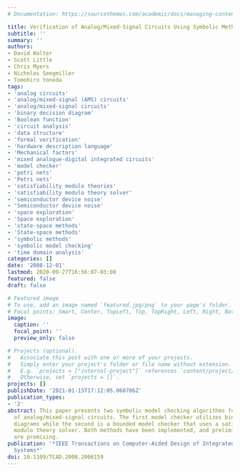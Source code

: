 ```yaml
---
# Documentation: https://sourcethemes.com/academic/docs/managing-content/

title: Verification of Analog/Mixed-Signal Circuits Using Symbolic Methods
subtitle: ''
summary: ''
authors:
- David Walter
- Scott Little
- Chris Myers
- Nicholas Seegmiller
- Tomohiro Yoneda
tags:
- 'analog circuits'
- 'analog/mixed-signal (AMS) circuits'
- 'analog/mixed-signal circuits'
- 'binary decision diagram'
- 'Boolean function'
- 'circuit analysis'
- 'data structure'
- 'formal verification'
- 'hardware description language'
- 'Mechanical factors'
- 'mixed analogue-digital integrated circuits'
- 'model checker'
- 'petri nets'
- 'Petri nets'
- 'satisfiability modulo theories'
- 'satisfiability modulo theory solver'
- 'semiconductor device noise'
- 'Semiconductor device noise'
- 'space exploration'
- 'Space exploration'
- 'state-space methods'
- 'State-space methods'
- 'symbolic methods'
- 'symbolic model checking'
- 'time domain analysis'
categories: []
date: '2008-12-01'
lastmod: 2020-09-27T16:56:07-03:00
featured: false
draft: false

# Featured image
# To use, add an image named `featured.jpg/png` to your page's folder.
# Focal points: Smart, Center, TopLeft, Top, TopRight, Left, Right, BottomLeft, Bottom, BottomRight.
image:
  caption: ''
  focal_point: ''
  preview_only: false

# Projects (optional).
#   Associate this post with one or more of your projects.
#   Simply enter your project's folder or file name without extension.
#   E.g. `projects = ["internal-project"]` references `content/project/deep-learning/index.md`.
#   Otherwise, set `projects = []`.
projects: []
publishDate: '2021-01-15T17:12:05.060706Z'
publication_types:
- '2'
abstract: This paper presents two symbolic model checking algorithms for the verification
  of analog/mixed-signal circuits. The first model checker utilizes binary decision
  diagrams while the second is a bounded model checker that uses a satisfiability
  modulo theory solver. Both methods have been implemented, and preliminary results
  are promising.
publication: '*IEEE Transactions on Computer-Aided Design of Integrated Circuits and
  Systems*'
doi: 10.1109/TCAD.2008.2006159
---
```

